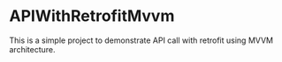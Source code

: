 # APIWithRetrofitMvvm
This is a simple project to demonstrate API call with retrofit using MVVM architecture.
